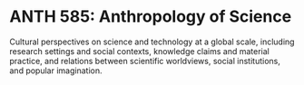 # ANTH 585: Anthropology of Science

Cultural perspectives on science and technology at a global scale, including research settings and social contexts, knowledge claims and material practice, and relations between scientific worldviews, social institutions, and popular imagination.